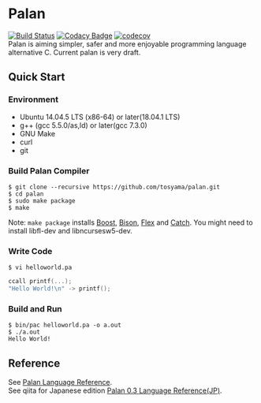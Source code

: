 # Palan
[![Build Status](https://travis-ci.org/tosyama/palan.svg?branch=master)](https://travis-ci.org/tosyama/palan)
[![Codacy Badge](https://api.codacy.com/project/badge/Grade/8224c75046a04172a3798c29dd3aedd0)](https://www.codacy.com/app/tosyama/palan?utm_source=github.com&amp;utm_medium=referral&amp;utm_content=tosyama/palan&amp;utm_campaign=Badge_Grade)
[![codecov](https://codecov.io/gh/tosyama/palan/branch/master/graph/badge.svg)](https://codecov.io/gh/tosyama/palan)  
Palan is aiming simpler, safer and more enjoyable programming language alternative C.
Current palan is very draft.

## Quick Start
### Environment
*   Ubuntu 14.04.5 LTS (x86-64) or later(18.04.1 LTS)
*   g++ (gcc 5.5.0/as,ld) or later(gcc 7.3.0)
*   GNU Make
*   curl
*   git

### Build Palan Compiler
```console
$ git clone --recursive https://github.com/tosyama/palan.git
$ cd palan
$ sudo make package
$ make
```
Note: `make package` installs [Boost][boost], [Bison][bison], [Flex][flex] and [Catch][catch]. You might need to install libfl-dev and libncursesw5-dev.

### Write Code
```console
$ vi helloworld.pa
```
```go
ccall printf(...);
"Hello World!\n" -> printf();
```

### Build and Run
```console
$ bin/pac helloworld.pa -o a.out
$ ./a.out
Hello World!
```

## Reference
See [Palan Language Reference](https://github.com/tosyama/palan/tree/master/doc/REFERENCE.md).  
See qiita for Japanese edition [Palan 0.3 Language Reference(JP)](https://qiita.com/tosyama/items/44146bb978a31679e177).

[boost]: http://boost.org
[bison]: https://www.gnu.org/software/bison/
[flex]: https://github.com/westes/flex
[catch]: https://github.com/philsquared/Catch 
